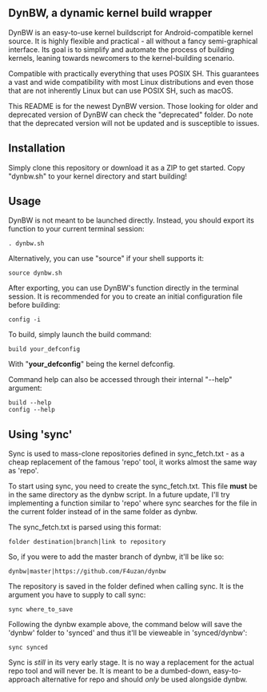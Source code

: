 DynBW, a dynamic kernel build wrapper
------
DynBW is an easy-to-use kernel buildscript for Android-compatible kernel source. It is highly flexible and practical - all without a fancy semi-graphical interface. Its goal is to simplify and automate the process of building kernels, leaning towards newcomers to the kernel-building scenario.

Compatible with practically everything that uses POSIX SH. This guarantees a vast and wide compatibility with most Linux distributions and even those that are not inherently Linux but can use POSIX SH, such as macOS.

This README is for the newest DynBW version. Those looking for older and deprecated version of DynBW can check the "deprecated" folder. Do note that the deprecated version will not be updated and is susceptible to issues.

Installation
-----
Simply clone this repository or download it as a ZIP to get started. Copy "dynbw.sh" to your kernel directory and start building!

Usage
------
DynBW is not meant to be launched directly. Instead, you should export its function to your current terminal session:

	. dynbw.sh

Alternatively, you can use "source" if your shell supports it:

	source dynbw.sh

After exporting, you can use DynBW's function directly in the terminal session. It is recommended for you to create an initial configuration file before building:

	config -i

To build, simply launch the build command:

	build your_defconfig

With "**your_defconfig**" being the kernel defconfig.

Command help can also be accessed through their internal "--help" argument:

	build --help
	config --help
	
Using 'sync'
------
Sync is used to mass-clone repositories defined in sync_fetch.txt - as a cheap replacement of the famous 'repo' tool, it works almost the same way as 'repo'.

To start using sync, you need to create the sync_fetch.txt. This file **must** be in the same directory as the dynbw script. In a future update, I'll try implementing a function similar to 'repo' where sync searches for the file in the current folder instead of in the same folder as dynbw.

The sync_fetch.txt is parsed using this format:

	folder destination|branch|link to repository
	
So, if you were to add the master branch of dynbw, it'll be like so:

	dynbw|master|https://github.com/F4uzan/dynbw
	
The repository is saved in the folder defined when calling sync. It is the argument you have to supply to call sync:

	sync where_to_save
	
Following the dynbw example above, the command below will save the 'dynbw' folder to 'synced' and thus it'll be vieweable in 'synced/dynbw':

	sync synced
	
Sync is _still_ in its very early stage. It is no way a replacement for the actual repo tool and will never be. It is meant to be a dumbed-down, easy-to-approach alternative for repo and should _only_ be used alongside dynbw.